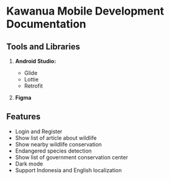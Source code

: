 # Kawanua Mobile Development Documentation

## Tools and Libraries
1. **Android Studio:**
   - Glide
   - Lottie
   - Retrofit
  
2. **Figma**

## Features
- Login and Register
- Show list of article about wildlife
- Show nearby wildlife conservation
- Endangered species detection
- Show list of government conservation center
- Dark mode
- Support Indonesia and English localization
